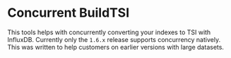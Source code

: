 # Concurrent BuildTSI
This tools helps with concurrently converting your indexes to TSI with InfluxDB. Currently only the `1.6.x` release supports concurrency natively. This was written to help customers on earlier versions with large datasets.
